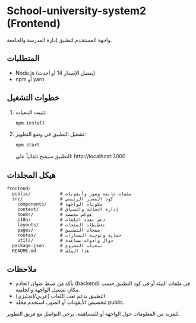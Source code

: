 # School-university-system2 (Frontend)

واجهة المستخدم لتطبيق إدارة المدرسة والجامعة.

## المتطلبات
- Node.js (يفضل الإصدار 14 أو أحدث)
- npm أو yarn

## خطوات التشغيل
1. تثبيت التبعيات:
   ```bash
   npm install
   ```
2. تشغيل التطبيق في وضع التطوير:
   ```bash
   npm start
   ```
   التطبيق سيفتح تلقائياً على: http://localhost:3000

## هيكل المجلدات
```
frontend/
  public/           # ملفات ثابتة وصور وأيقونات
  src/              # كود المصدر الرئيسي
    components/     # مكونات الواجهة
    context/        # إدارة الحالة والسياق
    hooks/          # هوكس مخصصة
    i18n/           # دعم تعدد اللغات
    layouts/        # تخطيطات الصفحات
    pages/          # صفحات التطبيق
    routes/         # حماية وتوجيه المسارات
    utils/          # دوال وأدوات مساعدة
  package.json      # تبعيات المشروع
  README.md         # هذا الملف
```

## ملاحظات
- تأكد من ضبط عنوان الخادم (backend) في ملفات البيئة أو في كود التطبيق حسب مكان تشغيل الواجهة والخلفية.
- التطبيق يدعم تعدد اللغات (عربي/إنجليزي).
- لتخصيص الأيقونات أو الصور، استخدم مجلد public.

للمزيد من المعلومات حول الواجهة أو للمساهمة، يرجى التواصل مع فريق التطوير.
